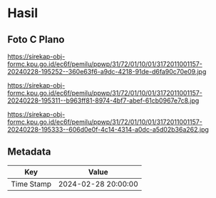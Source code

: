 # Hasil

## Foto C Plano

https://sirekap-obj-formc.kpu.go.id/ec6f/pemilu/ppwp/31/72/01/10/01/3172011001157-20240228-195252--360e63f6-a9dc-4218-91de-d6fa90c70e09.jpg

https://sirekap-obj-formc.kpu.go.id/ec6f/pemilu/ppwp/31/72/01/10/01/3172011001157-20240228-195311--b963ff81-8974-4bf7-abef-61cb0967e7c8.jpg

https://sirekap-obj-formc.kpu.go.id/ec6f/pemilu/ppwp/31/72/01/10/01/3172011001157-20240228-195333--606d0e0f-4c14-4314-a0dc-a5d02b36a262.jpg


## Metadata

| Key        | Value               |
| ---------- | ------------------- |
| Time Stamp | 2024-02-28 20:00:00 |



